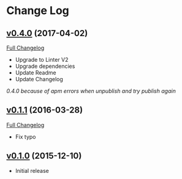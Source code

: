 # Change Log

## [v0.4.0](https://github.com/lexcast/linter-twig/tree/v0.2.0) (2017-04-02)
[Full Changelog](https://github.com/lexcast/linter-twig/compare/v0.1.1...v0.2.0)

- Upgrade to Linter V2
- Upgrade dependencies
- Update Readme
- Update Changelog

*0.4.0 because of apm errors when unpublish and try publish again*

## [v0.1.1](https://github.com/lexcast/linter-twig/tree/v0.1.1) (2016-03-28)
[Full Changelog](https://github.com/lexcast/linter-twig/compare/v0.1.0...v0.1.1)

- Fix typo

## [v0.1.0](https://github.com/lexcast/linter-twig/tree/v0.1.0) (2015-12-10)

- Initial release
